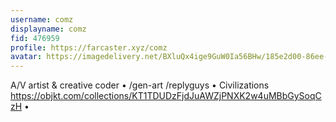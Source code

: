 ```yaml
---
username: comz
displayname: comz
fid: 476959
profile: https://farcaster.xyz/comz
avatar: https://imagedelivery.net/BXluQx4ige9GuW0Ia56BHw/185e2d00-86ee-48a2-c05d-523ab89b6500/rectcrop3
---
```

A/V artist & creative coder • /gen-art /replyguys • Civilizations https://objkt.com/collections/KT1TDUDzFjdJuAWZjPNXK2w4uMBbGySoqCzH •  
